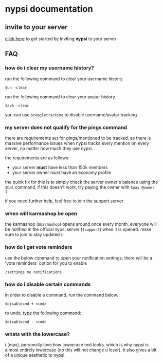 # nypsi documentation

## invite to your server

<a href="http://invite.nypsi.xyz" target="_blank">click here</a> to get started by inviting **nypsi** to your server

## FAQ

### how do i clear my username history?

run the following command to clear your username history

```
$un -clear
```

run the following command to clear your avatar history

```
$avh -clear
```

you can use `$toggletracking` to disable username/avatar tracking

### my server does not qualify for the pings command

there are requirements set for pings/mentioned to be tracked, as there is massive performance issues when nypsi tracks every
mention on every server, no matter how much they use nypsi.<br />

the requirements are as follows:

-   your server **must** have less than 150k members
-   your server owner must have an economy profile

the quick fix for this is to simply check the server owner's balance using the `$bal` command, if this doesn't work, try
paying the owner with `$pay @owner 1`

if you need further help, feel free to join the [support server](https://discord.gg/hJTDNST)

### when will karmashop be open

the karmashop (`$karmashop`) opens around once every month. everyone will be notified in the official nypsi server
(`$support`) when it is opened. make sure to join to stay updated (:

### how do i get vote reminders

use the below command to open your notification settings. there will be a 'vote reminders' option for you to enable

```
/settings me notifications
```

### how do i disable certain commands

in order to disable a command, run the command below.

```
$disablecmd + <cmd>
```

to undo, type the following command:

```
$disablecmd - <cmd>
```

### whats with the lowercase?

i (max), personally love how lowercase text looks. which is why nypsi is almost entirely lowercase (no this will not change u
loser). it also gives a bit of a unique aesthetic to nypsi.
